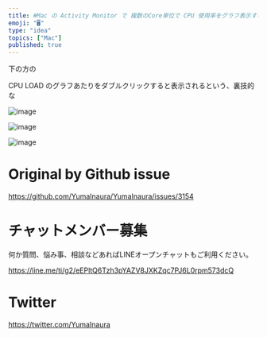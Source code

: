 ```yaml
---
title: #Mac の Activity Monitor で 複数のCore単位で CPU 使用率をグラフ表示する
emoji: "🖥"
type: "idea"
topics: ["Mac"]
published: true
---
```


下の方の

CPU LOAD のグラフあたりをダブルクリックすると表示されるという、裏技的な

![image](https://user-images.githubusercontent.com/13635059/81462511-e694a780-91ed-11ea-8437-7b53e390cb9f.png)

![image](https://user-images.githubusercontent.com/13635059/81462536-104dce80-91ee-11ea-992a-37a2a8d0ad21.png)

![image](https://user-images.githubusercontent.com/13635059/81462542-26f42580-91ee-11ea-87d4-b3d9e5cfd233.png)


# Original by Github issue

https://github.com/YumaInaura/YumaInaura/issues/3154











<!-- Update From Qiita API -->

# チャットメンバー募集


何か質問、悩み事、相談などあればLINEオープンチャットもご利用ください。

https://line.me/ti/g2/eEPltQ6Tzh3pYAZV8JXKZqc7PJ6L0rpm573dcQ





# Twitter


https://twitter.com/YumaInaura


<!-- Update From Qiita API -->


